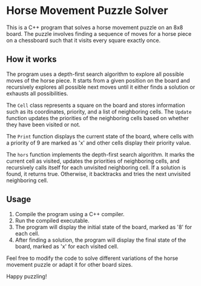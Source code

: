
# Horse Movement Puzzle Solver

This is a C++ program that solves a horse movement puzzle on an 8x8 board. The puzzle involves finding a sequence of moves for a horse piece on a chessboard such that it visits every square exactly once.

## How it works

The program uses a depth-first search algorithm to explore all possible moves of the horse piece. It starts from a given position on the board and recursively explores all possible next moves until it either finds a solution or exhausts all possibilities.

The `Cell` class represents a square on the board and stores information such as its coordinates, priority, and a list of neighboring cells. The `Update` function updates the priorities of the neighboring cells based on whether they have been visited or not.

The `Print` function displays the current state of the board, where cells with a priority of 9 are marked as 'x' and other cells display their priority value.

The `hors` function implements the depth-first search algorithm. It marks the current cell as visited, updates the priorities of neighboring cells, and recursively calls itself for each unvisited neighboring cell. If a solution is found, it returns true. Otherwise, it backtracks and tries the next unvisited neighboring cell.

## Usage

1. Compile the program using a C++ compiler.
2. Run the compiled executable.
3. The program will display the initial state of the board, marked as '8' for each cell.
4. After finding a solution, the program will display the final state of the board, marked as 'x' for each visited cell.

Feel free to modify the code to solve different variations of the horse movement puzzle or adapt it for other board sizes.

Happy puzzling!
